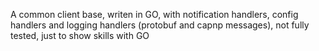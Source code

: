 A common client base, writen in GO, with notification handlers, config handlers and logging handlers (protobuf and capnp messages), not fully tested, just to show skills with GO
